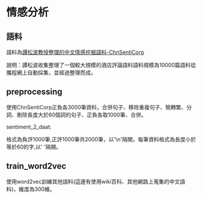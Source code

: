 # 情感分析

## 語料 ##

語料為[譚松波教授整理的中文情感挖掘語料-ChnSentiCorp](http://www.nlpir.org/wordpress/2017/09/04/%E4%B8%AD%E6%96%87%E6%83%85%E6%84%9F%E6%8C%96%E6%8E%98%E8%AF%AD%E6%96%99-chnsenticorp/)

說明：譚松波收集整理了一個較大規模的酒店評論語料語料規模為10000篇語料從攜程網上自動採集，並經過整理而成。

## preprocessing ##

使用ChnSentiCorp正負各3000筆資料，合併句子、移除重複句子、簡轉繁、分詞、刪除長度大於60個詞的句子、正負各取1000筆、合併。

sentiment_2_daat:

格式為負評1000筆,正評1000筆共2000筆，以'\n'隔開，每筆資料格式為長度小於等於60的字,以' '隔開。

## train_word2vec ##

使用word2vec訓練其他語料(這邊有使用wiki百科、其他網路上蒐集的中文語料)，維度為300維。